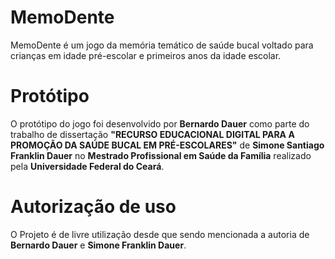# MemoDente
MemoDente é um jogo da memória temático de saúde bucal voltado para crianças em idade pré-escolar e primeiros anos da idade escolar.

# Protótipo
O protótipo do jogo foi desenvolvido por <b>Bernardo Dauer</b> como parte do trabalho de dissertação <b>"RECURSO EDUCACIONAL DIGITAL PARA A PROMOÇÃO DA SAÚDE BUCAL EM PRÉ-ESCOLARES"</b> de <b>Simone Santiago Franklin Dauer</b> no <b>Mestrado Profissional em Saúde da Família</b> realizado pela <b>Universidade Federal do Ceará</b>.

# Autorização de uso
O Projeto é de livre utilização desde que sendo mencionada a autoria de <b>Bernardo Dauer</b> e <b>Simone Franklin Dauer</b>.
